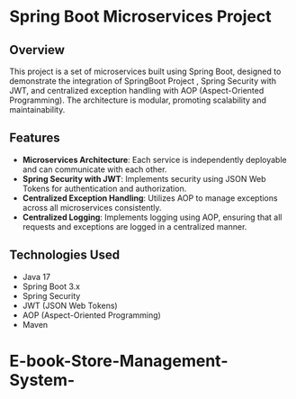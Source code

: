 # Spring Boot Microservices Project

## Overview

This project is a set of microservices built using Spring Boot, designed to demonstrate the integration of SpringBoot Project , Spring Security with JWT, and centralized exception handling with AOP (Aspect-Oriented Programming). The architecture is modular, promoting scalability and maintainability.

## Features

- **Microservices Architecture**: Each service is independently deployable and can communicate with each other.
- **Spring Security with JWT**: Implements security using JSON Web Tokens for authentication and authorization.
- **Centralized Exception Handling**: Utilizes AOP to manage exceptions across all microservices consistently.
- **Centralized Logging**: Implements logging using AOP, ensuring that all requests and exceptions are logged in a centralized manner.

## Technologies Used

- Java 17
- Spring Boot 3.x
- Spring Security
- JWT (JSON Web Tokens)
- AOP (Aspect-Oriented Programming)
- Maven

# E-book-Store-Management-System-
